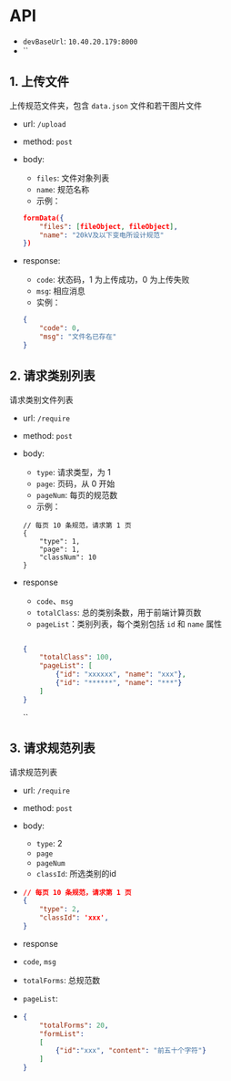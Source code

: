 # API

* `devBaseUrl`: `10.40.20.179:8000`
* ``

## 1. 上传文件

上传规范文件夹，包含 `data.json` 文件和若干图片文件

* url: `/upload`
* method: `post`
* body: 
  * `files`: 文件对象列表
  * `name`: 规范名称
  * 示例：
  
  ```json
  formData({
      "files": [fileObject, fileObject],
      "name": "20kV及以下变电所设计规范"
  })
  ```

* response:

  * `code`: 状态码，1 为上传成功，0 为上传失败
  * `msg`: 相应消息
  * 实例：

  ```json
  {
      "code": 0,
      "msg": "文件名已存在"
  }
  ```

## 2. 请求类别列表

请求类别文件列表

* url: `/require`

* method: `post`

* body:
  
  * `type`: 请求类型，为 1
  * `page`: 页码，从 0 开始
  * `pageNum`: 每页的规范数
  * 示例：

  ```json5
  // 每页 10 条规范，请求第 1 页
  {
      "type": 1,
      "page": 1,
      "classNum": 10
  }
  ```

* response

  * `code`、`msg`
  * `totalClass`: 总的类别条数，用于前端计算页数
  * `pageList`：类别列表，每个类别包括 `id` 和 `name` 属性

  ```json
  
  {
      "totalClass": 100,
      "pageList": [
          {"id": "xxxxxx", "name": "xxx"},
          {"id": "******", "name": "***"}
      ]
  }
  ```

  ``

## 3. 请求规范列表

请求规范列表

* url: `/require`

* method: `post`

* body: 

  * `type`: 2
  * `page`
  * `pageNum`
  * `classId`: 所选类别的id

* ```json
  // 每页 10 条规范，请求第 1 页
  {
      "type": 2,
      "classId": 'xxx',
  }
  ```

*  response

  * `code`, `msg`

  * `totalForms`: 总规范数

  * `pageList`:

  * ```json
    {
        "totalForms": 20,
        "formList":
        [
            {"id":"xxx", "content": "前五十个字符"}
        ]
    }
    ```
